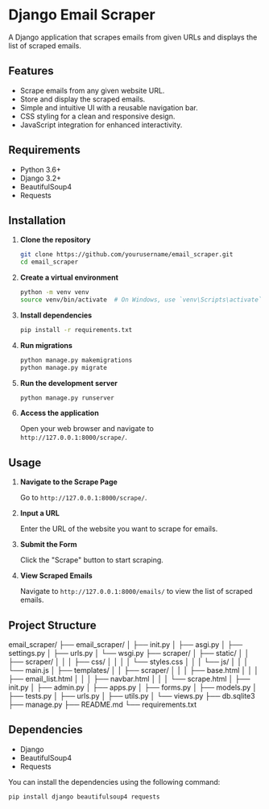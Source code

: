 # Django Email Scraper

A Django application that scrapes emails from given URLs and displays the list of scraped emails.

## Features

- Scrape emails from any given website URL.
- Store and display the scraped emails.
- Simple and intuitive UI with a reusable navigation bar.
- CSS styling for a clean and responsive design.
- JavaScript integration for enhanced interactivity.

## Requirements

- Python 3.6+
- Django 3.2+
- BeautifulSoup4
- Requests

## Installation

1. **Clone the repository**

    ```bash
    git clone https://github.com/yourusername/email_scraper.git
    cd email_scraper
    ```

2. **Create a virtual environment**

    ```bash
    python -m venv venv
    source venv/bin/activate  # On Windows, use `venv\Scripts\activate`
    ```

3. **Install dependencies**

    ```bash
    pip install -r requirements.txt
    ```

4. **Run migrations**

    ```bash
    python manage.py makemigrations
    python manage.py migrate
    ```

5. **Run the development server**

    ```bash
    python manage.py runserver
    ```

6. **Access the application**

    Open your web browser and navigate to `http://127.0.0.1:8000/scrape/`.

## Usage

1. **Navigate to the Scrape Page**

    Go to `http://127.0.0.1:8000/scrape/`.

2. **Input a URL**

    Enter the URL of the website you want to scrape for emails.

3. **Submit the Form**

    Click the "Scrape" button to start scraping.

4. **View Scraped Emails**

    Navigate to `http://127.0.0.1:8000/emails/` to view the list of scraped emails.

## Project Structure

email_scraper/
├── email_scraper/
│ ├── init.py
│ ├── asgi.py
│ ├── settings.py
│ ├── urls.py
│ └── wsgi.py
├── scraper/
│ ├── static/
│ │ ├── scraper/
│ │ │ ├── css/
│ │ │ │ └── styles.css
│ │ │ └── js/
│ │ │ └── main.js
│ ├── templates/
│ │ ├── scraper/
│ │ │ ├── base.html
│ │ │ ├── email_list.html
│ │ │ ├── navbar.html
│ │ │ └── scrape.html
│ ├── init.py
│ ├── admin.py
│ ├── apps.py
│ ├── forms.py
│ ├── models.py
│ ├── tests.py
│ ├── urls.py
│ ├── utils.py
│ └── views.py
├── db.sqlite3
├── manage.py
├── README.md
└── requirements.txt


## Dependencies

- Django
- BeautifulSoup4
- Requests

You can install the dependencies using the following command:

```bash
pip install django beautifulsoup4 requests
